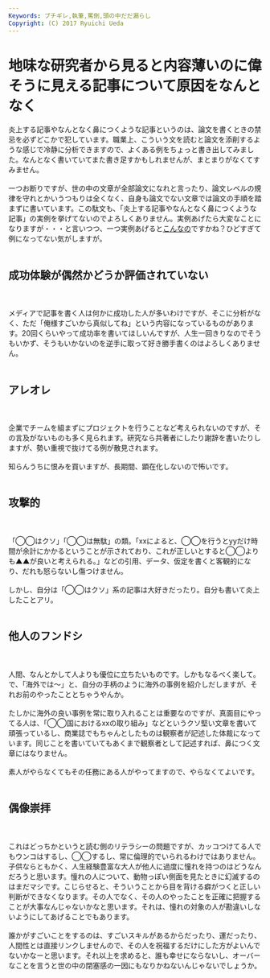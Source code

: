 ```yaml
---
Keywords: ブチギレ,執筆,罵倒,頭の中だだ漏らし
Copyright: (C) 2017 Ryuichi Ueda
---
```


# 地味な研究者から見ると内容薄いのに偉そうに見える記事について原因をなんとなく
炎上する記事やなんとなく鼻につくような記事というのは、論文を書くときの禁忌を必ずどこかで犯しています。職業上、こういう文を読むと論文を添削するような感じで冷静に分析できますので、よくある例をちょっと書き出してみました。なんとなく書いていてまた書き足すかもしれませんが、まとまりがなくてすみません。<br />
<br />
一つお断りですが、世の中の文章が全部論文になれと言ったり、論文レベルの規律を守れとかいうつもりは全くなく、自身も論文でない文章では論文の手順を踏まずに書いています。この駄文も、「炎上する記事やなんとなく鼻につくような記事」の実例を挙げてないのでよろしくありません。実例あげたら大変なことになりますが・・・と言いつつ、一つ実例あげると<a href="https://m.newspicks.com/news/651502/body/">こんなの</a>ですかね？ひどすぎて例になってない気がしますが。<br />
<br />
<h2>成功体験が偶然かどうか評価されていない</h2><br />
<br />
メディアで記事を書く人は何かに成功した人が多いわけですが、そこに分析がなく、ただ「俺様すごいから真似してね」という内容になっているものがあります。20回くらいやって成功率を書いてほしいんですが、人生一回きりなのでそうもいかず、そうもいかないのを逆手に取って好き勝手書くのはよろしくありません。<br />
<br />
<h2>アレオレ</h2><br />
<br />
企業でチームを組まずにプロジェクトを行うことなど考えられないのですが、その言及がないものも多く見られます。研究なら共著者にしたり謝辞を書いたりしますが、勢い重視で抜けてる例が散見されます。<br />
<br />
知らんうちに恨みを買いますが、長期間、顕在化しないので怖いです。<br />
<br />
<h2>攻撃的</h2><br />
<br />
「◯◯はクソ」「◯◯は無駄」の類。「xxによると、◯◯を行うとyyだけ時間が余計にかかるということが示されており、これが正しいとすると◯◯よりも▲▲が良いと考えられる。」などの引用、データ、仮定を書くと客観的になり、だれも怒らないし傷つけません。<br />
<br />
しかし、自分は「◯◯はクソ」系の記事は大好きだったり。自分も書いて炎上したことアリ。<br />
<br />
<h2>他人のフンドシ</h2><br />
<br />
人間、なんとかして人よりも優位に立ちたいものです。しかもなるべく楽して。で、「海外では〜」と、自分の手柄のように海外の事例を紹介しだしますが、それお前のやったこととちゃうやんか。<br />
<br />
たしかに海外の良い事例を常に取り入れることは重要なのですが、真面目にやってる人は、「◯◯国におけるxxの取り組み」などというクソ堅い文章を書いて頑張っているし、商業誌でもちゃんとしたものは観察者が記述した体裁になっています。同じことを書いていてもあくまで観察者として記述すれば、鼻につく文章にはなりません。<br />
<br />
素人がやらなくてもその任務にある人がやってますので、やらなくてよいです。<br />
<br />
<h2>偶像崇拝</h2><br />
<br />
これはどっちかというと読む側のリテラシーの問題ですが、カッコつけてる人でもウンコはするし、◯◯するし、常に倫理的でいられるわけではありません。子供ならともかく、人生経験豊富な大人が他人に過度に憧れを持つのはどうなんだろうと思います。憧れの人について、動物っぽい側面を見たときに幻滅するのはまだマシです。こじらせると、そういうことから目を背ける癖がつくと正しい判断ができなくなります。その人でなく、その人のやったことを正確に把握することが大事なんじゃないかなと思います。それは、憧れの対象の人が勘違いしないようにしてあげることでもあります。<br />
<br />
誰かがすごいことをするのは、すごいスキルがあるからだったり、運だったり、人間性とは直接リンクしませんので、その人を祝福するだけにした方がよいんでないかなーと思います。それ以上を求めると、誰も幸せにならないし、オーバーなことを言うと世の中の閉塞感の一因にもなりかねないんじゃないでしょうか。<br />

